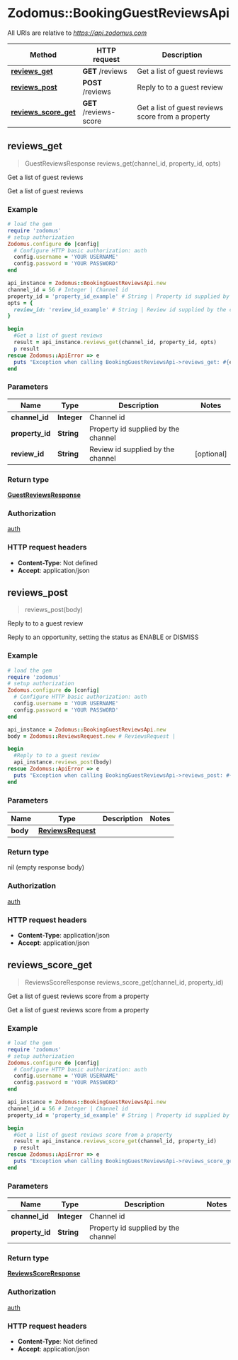 # Zodomus::BookingGuestReviewsApi

All URIs are relative to *https://api.zodomus.com*

Method | HTTP request | Description
------------- | ------------- | -------------
[**reviews_get**](BookingGuestReviewsApi.md#reviews_get) | **GET** /reviews | Get a list of guest reviews
[**reviews_post**](BookingGuestReviewsApi.md#reviews_post) | **POST** /reviews | Reply to to a guest review
[**reviews_score_get**](BookingGuestReviewsApi.md#reviews_score_get) | **GET** /reviews-score | Get a list of guest reviews score from a property



## reviews_get

> GuestReviewsResponse reviews_get(channel_id, property_id, opts)

Get a list of guest reviews

Get a list of guest reviews

### Example

```ruby
# load the gem
require 'zodomus'
# setup authorization
Zodomus.configure do |config|
  # Configure HTTP basic authorization: auth
  config.username = 'YOUR USERNAME'
  config.password = 'YOUR PASSWORD'
end

api_instance = Zodomus::BookingGuestReviewsApi.new
channel_id = 56 # Integer | Channel id
property_id = 'property_id_example' # String | Property id supplied by the channel
opts = {
  review_id: 'review_id_example' # String | Review id supplied by the channel
}

begin
  #Get a list of guest reviews
  result = api_instance.reviews_get(channel_id, property_id, opts)
  p result
rescue Zodomus::ApiError => e
  puts "Exception when calling BookingGuestReviewsApi->reviews_get: #{e}"
end
```

### Parameters


Name | Type | Description  | Notes
------------- | ------------- | ------------- | -------------
 **channel_id** | **Integer**| Channel id | 
 **property_id** | **String**| Property id supplied by the channel | 
 **review_id** | **String**| Review id supplied by the channel | [optional] 

### Return type

[**GuestReviewsResponse**](GuestReviewsResponse.md)

### Authorization

[auth](../README.md#auth)

### HTTP request headers

- **Content-Type**: Not defined
- **Accept**: application/json


## reviews_post

> reviews_post(body)

Reply to to a guest review

Reply to an opportunity, setting the status as ENABLE or DISMISS

### Example

```ruby
# load the gem
require 'zodomus'
# setup authorization
Zodomus.configure do |config|
  # Configure HTTP basic authorization: auth
  config.username = 'YOUR USERNAME'
  config.password = 'YOUR PASSWORD'
end

api_instance = Zodomus::BookingGuestReviewsApi.new
body = Zodomus::ReviewsRequest.new # ReviewsRequest | 

begin
  #Reply to to a guest review
  api_instance.reviews_post(body)
rescue Zodomus::ApiError => e
  puts "Exception when calling BookingGuestReviewsApi->reviews_post: #{e}"
end
```

### Parameters


Name | Type | Description  | Notes
------------- | ------------- | ------------- | -------------
 **body** | [**ReviewsRequest**](ReviewsRequest.md)|  | 

### Return type

nil (empty response body)

### Authorization

[auth](../README.md#auth)

### HTTP request headers

- **Content-Type**: application/json
- **Accept**: application/json


## reviews_score_get

> ReviewsScoreResponse reviews_score_get(channel_id, property_id)

Get a list of guest reviews score from a property

Get a list of guest reviews score from a property

### Example

```ruby
# load the gem
require 'zodomus'
# setup authorization
Zodomus.configure do |config|
  # Configure HTTP basic authorization: auth
  config.username = 'YOUR USERNAME'
  config.password = 'YOUR PASSWORD'
end

api_instance = Zodomus::BookingGuestReviewsApi.new
channel_id = 56 # Integer | Channel id
property_id = 'property_id_example' # String | Property id supplied by the channel

begin
  #Get a list of guest reviews score from a property
  result = api_instance.reviews_score_get(channel_id, property_id)
  p result
rescue Zodomus::ApiError => e
  puts "Exception when calling BookingGuestReviewsApi->reviews_score_get: #{e}"
end
```

### Parameters


Name | Type | Description  | Notes
------------- | ------------- | ------------- | -------------
 **channel_id** | **Integer**| Channel id | 
 **property_id** | **String**| Property id supplied by the channel | 

### Return type

[**ReviewsScoreResponse**](ReviewsScoreResponse.md)

### Authorization

[auth](../README.md#auth)

### HTTP request headers

- **Content-Type**: Not defined
- **Accept**: application/json

